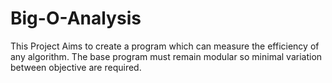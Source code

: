 # Big-O-Analysis
This Project Aims to create a program which can measure the efficiency of any algorithm. The base program must remain modular so minimal variation between objective are required. 
